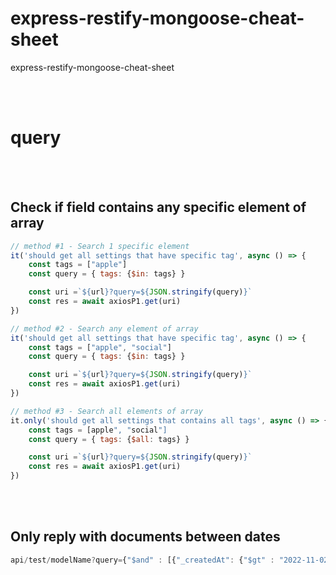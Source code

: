 # express-restify-mongoose-cheat-sheet
express-restify-mongoose-cheat-sheet




<br><br>

# query


<br><br>

## Check if field contains any specific element of array
```javascript
// method #1 - Search 1 specific element
it('should get all settings that have specific tag', async () => {
    const tags = ["apple"]
    const query = { tags: {$in: tags} }

    const uri =`${url}?query=${JSON.stringify(query)}`
    const res = await axiosP1.get(uri)
})

// method #2 - Search any element of array
it('should get all settings that have specific tag', async () => {
    const tags = ["apple", "social"]
    const query = { tags: {$in: tags} }

    const uri =`${url}?query=${JSON.stringify(query)}`
    const res = await axiosP1.get(uri)
})

// method #3 - Search all elements of array
it.only('should get all settings that contains all tags', async () => {
    const tags = [apple", "social"]
    const query = { tags: {$all: tags} }

    const uri =`${url}?query=${JSON.stringify(query)}`
    const res = await axiosP1.get(uri)
})
```


<br><br>

## Only reply with documents between dates
```javascript
api/test/modelName?query={"$and" : [{"_createdAt": {"$gt" : "2022-11-02T08:35:27.000Z"}},{"_createdAt": {"$lt" : "2022-11-08T08:35:27.000Z"}}]}
```
